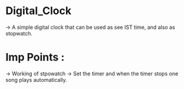 # Digital_Clock
-> A simple digital clock that can be used as see IST time, and also as stopwatch.
# Imp Points :
-> Working of stpowatch
        -> Set the timer and when the timer stops one song plays automatically.
